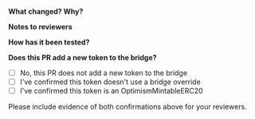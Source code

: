 **What changed? Why?**

**Notes to reviewers**

**How has it been tested?**

**Does this PR add a new token to the bridge?**

- [ ] No, this PR does not add a new token to the bridge
- [ ] I've confirmed this token doesn't use a bridge override
- [ ] I've confirmed this token is an OptimismMintableERC20

Please include evidence of both confirmations above for your reviewers.
